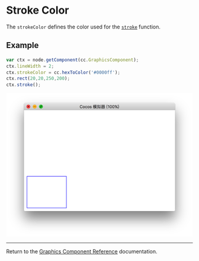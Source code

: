 # Stroke Color

The `strokeColor` defines the color used for the [`stroke`](./stroke.md) function.

## Example

```javascript
var ctx = node.getComponent(cc.GraphicsComponent);
ctx.lineWidth = 2;
ctx.strokeColor = cc.hexToColor('#0000ff');
ctx.rect(20,20,250,200);
ctx.stroke();
```

<a href="strokeColor.png"><img src="strokeColor.png"></a>

<hr>

Return to the [Graphics Component Reference](../graphics.md) documentation.
